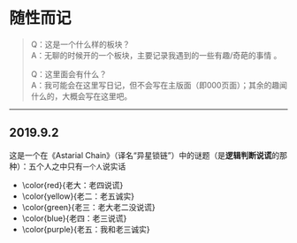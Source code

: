 # 随性而记

> Q：这是一个什么样的板块？  
> A：无聊的时候开的一个板块，主要记录我遇到的一些有趣/奇葩的事情  。
>
> Q：这里面会有什么？  
> A：我可能会在这里写日记，但不会写在主版面（即000页面）；其余的趣闻什么的，大概会写在这里吧。

---

## 2019.9.2

这是一个在《Astarial Chain》（译名“异星锁链”）中的谜题（是**逻辑判断说谎**的那种）：五个人之中只有`一个人`说实话

- \color{red}{老大：老四说谎}
- \color{yellow}{老二：老五诚实}
- \color{green}{老三：老大老二没说谎}
- \color{blue}{老四：老三说谎}
- \color{purple}{老五：我和老三诚实}
